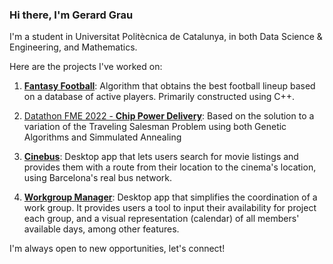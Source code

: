 ### Hi there, I'm Gerard Grau

I'm a student in Universitat Politècnica de Catalunya, in both Data Science & Engineering, and Mathematics.

Here are the projects I've worked on:
<!--
1. [Datathon FME 2023 - **Outfit Generator**](https://github.com/guimCC/Dathon2023-Mango):
AI tool to generate outfits in line with a brand's core philosophy
-->

1. [**Fantasy Football**](https://github.com/polresi/Fantasy-Football):
Algorithm that obtains the best football lineup based on a database of active players. Primarily constructed using C++.

2. [Datathon FME 2022 - **Chip Power Delivery**](https://github.com/NIU1668278/Qualcomm-Challenge-):
Based on the solution to a variation of the Traveling Salesman Problem using both Genetic Algorithms and Simmulated Annealing

3. [**Cinebus**](https://github.com/gerard-grau/cinebus):
Desktop app that lets users search for movie listings and provides them with a route from their location to the cinema's location, using Barcelona's real bus network.

4. [**Workgroup Manager**](https://github.com/gerard-grau/workgroup-manager):
Desktop app that simplifies the coordination of a work group. It provides users a tool to input their availability for project each group, and a visual representation (calendar) of all members' available days, among other features.


I'm always open to new opportunities, let's connect!
